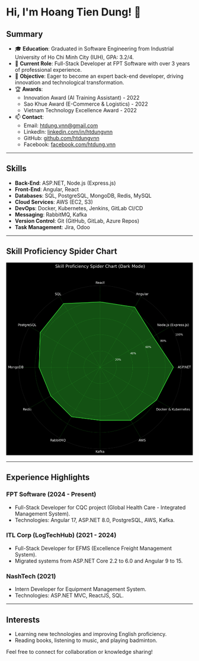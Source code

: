 # Hi, I'm Hoang Tien Dung! 👋

## Summary

- 🎓 **Education**: Graduated in Software Engineering from Industrial University of Ho Chi Minh City (IUH), GPA: 3.2/4.
- 💼 **Current Role**: Full-Stack Developer at FPT Software with over 3 years of professional experience.
- 🌟 **Objective**: Eager to become an expert back-end developer, driving innovation and technological transformation.
- 🏆 **Awards**:
  - Innovation Award (AI Training Assistant) - 2022
  - Sao Khue Award (E-Commerce & Logistics) - 2022
  - Vietnam Technology Excellence Award - 2022
- 📫 **Contact**:
  - Email: [htdung.vnn@gmail.com](mailto:htdung.vnn@gmail.com)
  - LinkedIn: [linkedin.com/in/htdungvnn](https://www.linkedin.com/in/htdungvnn)
  - GitHub: [github.com/htdungvnn](https://github.com/htdungvnn)
  - Facebook: [facebook.com/htdung.vnn](https://www.facebook.com/htdung.vnn)

---

## Skills

- **Back-End**: ASP.NET, Node.js (Express.js)
- **Front-End**: Angular, React
- **Databases**: SQL, PostgreSQL, MongoDB, Redis, MySQL
- **Cloud Services**: AWS (EC2, S3)
- **DevOps**: Docker, Kubernetes, Jenkins, GitLab CI/CD
- **Messaging**: RabbitMQ, Kafka
- **Version Control**: Git (GitHub, GitLab, Azure Repos)
- **Task Management**: Jira, Odoo

---

## Skill Proficiency Spider Chart

![Skill Proficiency Spider Chart](Skill_Proficiency_Spider_Chart.png)

---

## Experience Highlights

### FPT Software (2024 - Present)
- Full-Stack Developer for CQC project (Global Health Care - Integrated Management System).
- Technologies: Angular 17, ASP.NET 8.0, PostgreSQL, AWS, Kafka.

### ITL Corp (LogTechHub) (2021 - 2024)
- Full-Stack Developer for EFMS (Excellence Freight Management System).
- Migrated systems from ASP.NET Core 2.2 to 6.0 and Angular 9 to 15.

### NashTech (2021)
- Intern Developer for Equipment Management System.
- Technologies: ASP.NET MVC, ReactJS, SQL.

---

## Interests

- Learning new technologies and improving English proficiency.
- Reading books, listening to music, and playing badminton.

Feel free to connect for collaboration or knowledge sharing!


